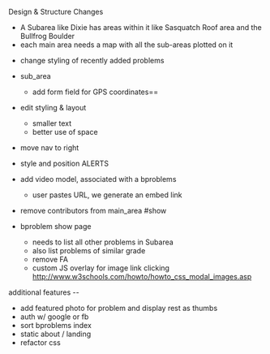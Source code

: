 

Design & Structure Changes
- A Subarea like Dixie has areas within it
like Sasquatch Roof area and the Bullfrog Boulder
- each main area needs a map with all the sub-areas plotted on it

* change styling of recently added problems

* sub_area
  - add form field for GPS coordinates==

* edit styling & layout
  - smaller text
  - better use of space

* move nav to right

* style and position ALERTS

* add video model, associated with a bproblems
  - user pastes URL, we generate an embed link


* remove contributors from main_area #show
* bproblem show page
  - needs to list all other problems in Subarea
  - also list problems of similar grade
  - remove FA
  - custom JS overlay for image link clicking
  http://www.w3schools.com/howto/howto_css_modal_images.asp

additional features --
* add featured photo for problem and display rest as thumbs
* auth w/ google or fb
* sort bproblems index
* static about / landing
* refactor css
